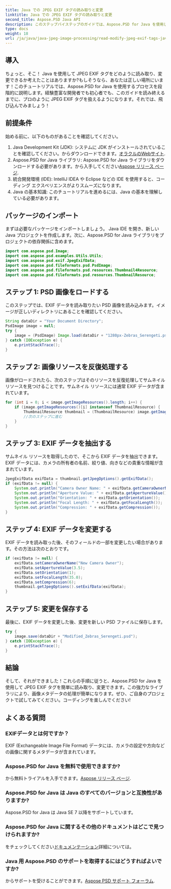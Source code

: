 ```yaml
---
title: Java での JPEG EXIF タグの読み取りと変更
linktitle: Java での JPEG EXIF タグの読み取りと変更
second_title: Aspose.PSD Java API
description: このステップバイステップのガイドでは、Aspose.PSD for Java を使用して JPEG EXIF タグを読み取り、変更する方法を学びます。画像メタデータを簡単に処理したい開発者に最適です。
type: docs
weight: 18
url: /ja/java/java-jpeg-image-processing/read-modify-jpeg-exif-tags-java/
---
```

## 導入
ちょっと、そこ！ Java を使用して JPEG EXIF タグをどのように読み取り、変更できるか考えたことはありますか?もしそうなら、あなたは正しい場所にいます！このチュートリアルでは、Aspose.PSD for Java を使用するプロセスを段階的に説明します。経験豊富な開発者でも初心者でも、このガイドを読み終えるまでに、プロのように JPEG EXIF タグを扱えるようになります。それでは、飛び込んでみましょう！
## 前提条件
始める前に、以下のものがあることを確認してください。
1.  Java Development Kit (JDK): システムに JDK がインストールされていることを確認してください。からダウンロードできます。[オラクルのWebサイト](https://www.oracle.com/java/technologies/javase-jdk11-downloads.html).
2.  Aspose.PSD for Java ライブラリ: Aspose.PSD for Java ライブラリをダウンロードする必要があります。から入手してください[Aspose リリース ページ](https://releases.aspose.com/psd/java/).
3. 統合開発環境 (IDE): IntelliJ IDEA や Eclipse などの IDE を使用すると、コーディング エクスペリエンスがよりスムーズになります。
4. Java の基本知識: このチュートリアルを進めるには、Java の基本を理解している必要があります。
## パッケージのインポート
まずは必要なパッケージをインポートしましょう。 Java IDE を開き、新しい Java プロジェクトを作成します。次に、Aspose.PSD for Java ライブラリをプロジェクトの依存関係に含めます。
```java
import com.aspose.psd.Image;
import com.aspose.psd.examples.Utils.Utils;
import com.aspose.psd.exif.JpegExifData;
import com.aspose.psd.fileformats.psd.PsdImage;
import com.aspose.psd.fileformats.psd.resources.Thumbnail4Resource;
import com.aspose.psd.fileformats.psd.resources.ThumbnailResource;
```
## ステップ 1: PSD 画像をロードする
このステップでは、EXIF データを読み取りたい PSD 画像を読み込みます。イメージが正しいディレクトリにあることを確認してください。
```java
String dataDir = "Your Document Directory";
PsdImage image = null;
try {
    image = (PsdImage) Image.load(dataDir + "1280px-Zebras_Serengeti.psd");
} catch (IOException e) {
    e.printStackTrace();
}
```
## ステップ 2: 画像リソースを反復処理する
画像がロードされたら、次のステップはそのリソースを反復処理してサムネイル リソースを見つけることです。サムネイル リソースには通常 EXIF データが含まれています。
```java
for (int i = 0; i < image.getImageResources().length; i++) {
    if (image.getImageResources()[i] instanceof ThumbnailResource) {
        ThumbnailResource thumbnail = (ThumbnailResource) image.getImageResources()[i];
        //次のステップに進む
    }
}
```
## ステップ 3: EXIF データを抽出する
サムネイル リソースを取得したので、そこから EXIF データを抽出できます。 EXIF データには、カメラの所有者の名前、絞り値、向きなどの貴重な情報が含まれています。
```java
JpegExifData exifData = thumbnail.getJpegOptions().getExifData();
if (exifData != null) {
    System.out.println("Camera Owner Name: " + exifData.getCameraOwnerName());
    System.out.println("Aperture Value: " + exifData.getApertureValue());
    System.out.println("Orientation: " + exifData.getOrientation());
    System.out.println("Focal Length: " + exifData.getFocalLength());
    System.out.println("Compression: " + exifData.getCompression());
}
```
## ステップ 4: EXIF データを変更する
EXIF データを読み取った後、そのフィールドの一部を変更したい場合があります。その方法は次のとおりです。
```java
if (exifData != null) {
    exifData.setCameraOwnerName("New Camera Owner");
    exifData.setApertureValue(3.5);
    exifData.setOrientation(1);
    exifData.setFocalLength(35.0);
    exifData.setCompression(6);
    thumbnail.getJpegOptions().setExifData(exifData);
}
```
## ステップ 5: 変更を保存する
最後に、EXIF データを変更した後、変更を新しい PSD ファイルに保存します。
```java
try {
    image.save(dataDir + "Modified_Zebras_Serengeti.psd");
} catch (IOException e) {
    e.printStackTrace();
}
```

## 結論
そして、それができました！これらの手順に従うと、Aspose.PSD for Java を使用して JPEG EXIF タグを簡単に読み取り、変更できます。この強力なライブラリにより、画像メタデータの処理が簡単になります。ぜひ、ご自身のプロジェクトで試してみてください。コーディングを楽しんでください!
## よくある質問
### EXIFデータとは何ですか？
EXIF (Exchangeable Image File Format) データには、カメラの設定や方向などの画像に関するメタデータが含まれています。
### Aspose.PSD for Java を無料で使用できますか?
から無料トライアルを入手できます。[Aspose リリース ページ](https://releases.aspose.com/).
### Aspose.PSD for Java は Java のすべてのバージョンと互換性がありますか?
Aspose.PSD for Java は Java SE 7 以降をサポートしています。
### Aspose.PSD for Java に関するその他のドキュメントはどこで見つけられますか?
をチェックしてください[ドキュメンテーション](https://reference.aspose.com/psd/java/)詳細については。
### Java 用 Aspose.PSD のサポートを取得するにはどうすればよいですか?
からサポートを受けることができます。[Aspose PSD サポート フォーラム](https://forum.aspose.com/c/psd/34).
